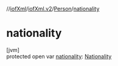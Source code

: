 //[iofXml](../../../index.md)/[iofXml.v2](../index.md)/[Person](index.md)/[nationality](nationality.md)

# nationality

[jvm]\
protected open var [nationality](nationality.md): [Nationality](../-nationality/index.md)
